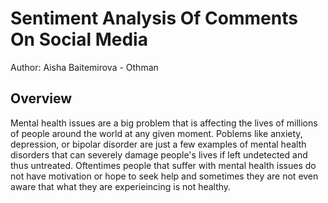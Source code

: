 # Sentiment Analysis Of Comments On Social Media
Author: Aisha Baitemirova - Othman

## Overview

Mental health issues are a big problem that is affecting the lives of millions of people around the world at any given moment. Poblems like anxiety, depression, or bipolar disorder are just a few examples of mental health disorders that can severely damage people's lives if left undetected and thus untreated. Oftentimes people that suffer with mental health issues do not have motivation or hope to seek help and sometimes they are not even aware that what they are experieincing is not healthy.  

